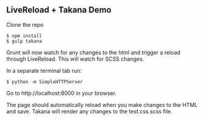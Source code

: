 ## LiveReload + Takana Demo
Clone the repo

```
$ npm install
$ gulp takana
```
Grunt will now watch for any changes to the html and trigger a reload through
LiveReload. This will watch for SCSS changes.

In a separate terminal tab run:
```
$ python -m SimpleHTTPServer
```
Go to http://localhost:8000 in your browser.

The page should automatically reload when you make changes to the HTML and save.
Takana will render any changes to the test.css.scss file.
